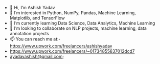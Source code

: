 - 👋 Hi, I’m Ashish Yadav
- 👀 I’m interested in Python, NumPy, Pandas, Machine Learning, Matplotlib, and TensorFlow
- 🌱 I’m currently learning Data Science, Data Analytics, Machine Learning 
- 💞️ I’m looking to collaborate on NLP projects, machine learning, data annotation projects
- 📫 You can reach me at:- https://www.upwork.com/freelancers/ashishyadav
- https://www.upwork.com/freelancers/~01734855837012dcd7
- ayadavashish@gmail.com; 

<!---
Ayadavashish/Ayadavashish is a ✨ special ✨ repository because its `README.md` (this file) appears on your GitHub profile.
You can click the Preview link to take a look at your changes.
--->
